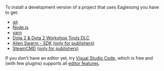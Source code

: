 To install a development version of a project that uses Eaglesong you have to get:

- [git](https://git-scm.com/downloads)
- [Node.js](https://nodejs.org/)
- [yarn](https://yarnpkg.com/en/docs/install)
- [Dota 2 & Dota 2 Workshop Tools DLC](steam://install/570)
- [Alien Swarm - SDK](steam://install/640)
  [(only for publishers)](commands/publish#additional-requirements)
- [SteamCMD](https://developer.valvesoftware.com/wiki/SteamCMD)
  [(only for publishers)](commands/publish#additional-requirements)

If you don't have an editor yet, try [Visual Studio Code](https://code.visualstudio.com/), which is
free and (with few plugins) supports all [editor features](editor-support).
